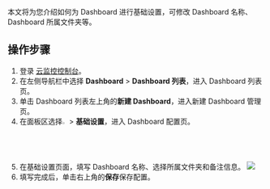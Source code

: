 本文将为您介绍如何为 Dashboard 进行基础设置，可修改 Dashboard 名称、Dashboard 所属文件夹等。

## 操作步骤

1. 登录 [云监控控制台](https://console.cloud.tencent.com/monitor)。
2. 在左侧导航栏中选择 **Dashboard** > **Dashboard 列表**，进入 Dashboard 列表页。
3. 单击 Dashboard 列表左上角的**新建 Dashboard**，进入新建 Dashboard 管理页。
4. 在面板区选择<img src="https://main.qcloudimg.com/raw/8e26fe2eacdd794457a53a745bd48f3c.png" width="2%"> > **基础设置**，进入 Dashboard 配置页。
5. 在基础设置页面，填写 Dashboard 名称、选择所属文件夹和备注信息。
   ![](https://main.qcloudimg.com/raw/64364b744354a4f371c4f36b19292545.png)
6. 填写完成后，单击右上角的**保存**保存配置。
